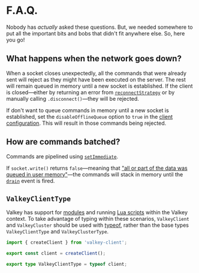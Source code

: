 # F.A.Q.

Nobody has *actually* asked these questions. But, we needed somewhere to put all the important bits and bobs that didn't fit anywhere else. So, here you go!

## What happens when the network goes down?

When a socket closes unexpectedly, all the commands that were already sent will reject as they might have been executed on the server. The rest will remain queued in memory until a new socket is established. If the client is closed—either by returning an error from [`reconnectStrategy`](./client-configuration.md#reconnect-strategy) or by manually calling `.disconnect()`—they will be rejected.

If don't want to queue commands in memory until a new socket is established, set the `disableOfflineQueue` option to `true` in the [client configuration](./client-configuration.md). This will result in those commands being rejected.

## How are commands batched?

Commands are pipelined using [`setImmediate`](https://nodejs.org/api/timers.html#setimmediatecallback-args).

If `socket.write()` returns `false`—meaning that ["all or part of the data was queued in user memory"](https://nodejs.org/api/net.html#net_socket_write_data_encoding_callback:~:text=all%20or%20part%20of%20the%20data%20was%20queued%20in%20user%20memory)—the commands will stack in memory until the [`drain`](https://nodejs.org/api/net.html#net_event_drain) event is fired.

## `ValkeyClientType`

Valkey has support for [modules](https://valkey.io/modules) and running [Lua scripts](../README.md#lua-scripts) within the Valkey context. To take advantage of typing within these scenarios, `ValkeyClient` and `ValkeyCluster` should be used with [typeof](https://www.typescriptlang.org/docs/handbook/2/typeof-types.html), rather than the base types `ValkeyClientType` and `ValkeyClusterType`.

```typescript
import { createClient } from 'valkey-client';

export const client = createClient();

export type ValkeyClientType = typeof client;
```
